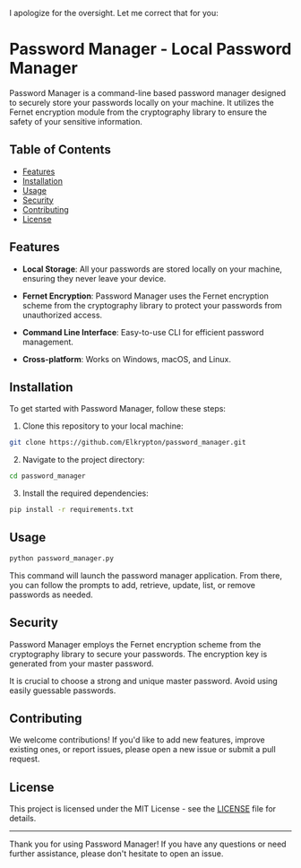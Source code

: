 I apologize for the oversight. Let me correct that for you:

# Password Manager - Local Password Manager

Password Manager is a command-line based password manager designed to securely store your passwords locally on your machine. It utilizes the Fernet encryption module from the cryptography library to ensure the safety of your sensitive information.

## Table of Contents

- [Features](#features)
- [Installation](#installation)
- [Usage](#usage)
- [Security](#security)
- [Contributing](#contributing)
- [License](#license)

## Features

- **Local Storage**: All your passwords are stored locally on your machine, ensuring they never leave your device.

- **Fernet Encryption**: Password Manager uses the Fernet encryption scheme from the cryptography library to protect your passwords from unauthorized access.

- **Command Line Interface**: Easy-to-use CLI for efficient password management.

- **Cross-platform**: Works on Windows, macOS, and Linux.

## Installation

To get started with Password Manager, follow these steps:

1. Clone this repository to your local machine:

```bash
git clone https://github.com/Elkrypton/password_manager.git
```

2. Navigate to the project directory:

```bash
cd password_manager
```

3. Install the required dependencies:

```bash
pip install -r requirements.txt
```

## Usage

```bash
python password_manager.py
```

This command will launch the password manager application. From there, you can follow the prompts to add, retrieve, update, list, or remove passwords as needed.

## Security

Password Manager employs the Fernet encryption scheme from the cryptography library to secure your passwords. The encryption key is generated from your master password.

It is crucial to choose a strong and unique master password. Avoid using easily guessable passwords.

## Contributing

We welcome contributions! If you'd like to add new features, improve existing ones, or report issues, please open a new issue or submit a pull request.

## License

This project is licensed under the MIT License - see the [LICENSE](LICENSE) file for details.

---

Thank you for using Password Manager! If you have any questions or need further assistance, please don't hesitate to open an issue.
